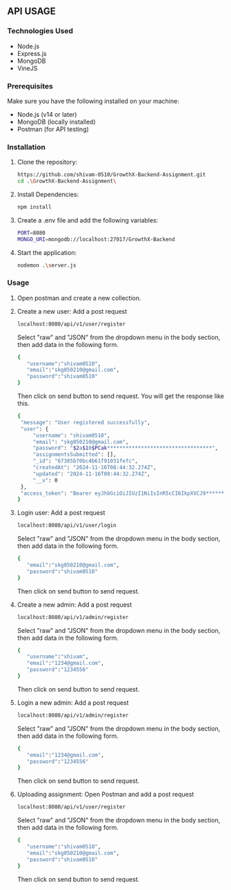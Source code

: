 ## API USAGE

### Technologies Used

- Node.js
- Express.js
- MongoDB
- VineJS

### Prerequisites

Make sure you have the following installed on your machine:

- Node.js (v14 or later)
- MongoDB (locally installed)
- Postman (for API testing)

### Installation

1. Clone the repository:

   ```bash
   https://github.com/shivam-0510/GrowthX-Backend-Assignment.git
   cd .\GrowthX-Backend-Assignment\

2. Install Dependencies:

   ```bash
   npm install

3. Create a .env file and add the following variables:

   ```bash
   PORT=8080
   MONGO_URI=mongodb://localhost:27017/GrowthX-Backend

4. Start the application:

   ```bash
   nodemon .\server.js

### Usage
1. Open postman and create a new collection.

2. Create a new user:
   Add a post request

   ```bash
   localhost:8080/api/v1/user/register
   ```
   Select "raw" and "JSON" from the dropdown menu in the body section, then add data in the following form.
   ```bash
   {
      "username":"shivam0510",
      "email":"skg050210@gmail.com",
      "password":"shivam0510"
   }
   ```
   Then click on send button to send request. You will get the response like this.
   ```bash
   {
    "message": "User registered successfully",
    "user": {
        "username": "shivam0510",
        "email": "skg050210@gmail.com",
        "password": "$2a$10$PCak**********************************",
        "assignmentsSubmitted": [],
        "_id": "67385b70bc4b61f91031fefc",
        "createdAt": "2024-11-16T08:44:32.274Z",
        "updated": "2024-11-16T08:44:32.274Z",
        "__v": 0
    },
    "access_token": "Bearer eyJhbGciOiJIUzI1NiIsInR5cCI6IkpXVCJ9************************************"
   }
   ```

3. Login user:
   Add a post request

   ```bash
   localhost:8080/api/v1/user/login
   ```
   Select "raw" and "JSON" from the dropdown menu in the body section, then add data in the following form.
   ```bash
   {
      "email":"skg050210@gmail.com",
      "password":"shivam0510"
   }
   ```
   Then click on send button to send request.

4. Create a new admin:
   Add a post request

   ```bash
   localhost:8080/api/v1/admin/register
   ```
   Select "raw" and "JSON" from the dropdown menu in the body section, then add data in the following form.
   ```bash
   {
      "username":"shivam",
      "email":"1234@gmail.com",
      "password":"1234556"
   }
   ```
   Then click on send button to send request.

5. Login a new admin:
   Add a post request

   ```bash
   localhost:8080/api/v1/admin/register
   ```
   Select "raw" and "JSON" from the dropdown menu in the body section, then add data in the following form.
   ```bash
   {
      "email":"1234@gmail.com",
      "password":"1234556"
   }
   ```
   Then click on send button to send request.

6. Uploading assignment:
   Open Postman and add a post request

   ```bash
   localhost:8080/api/v1/user/register
   ```
   Select "raw" and "JSON" from the dropdown menu in the body section, then add data in the following form.
   ```bash
   {
      "username":"shivam0510",
      "email":"skg050210@gmail.com",
      "password":"shivam0510"
   }
   ```
   Then click on send button to send request.
   

